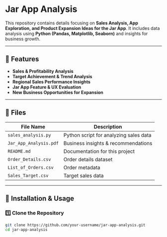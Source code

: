 # Jar App Analysis

This repository contains details focusing on **Sales Analysis, App Exploration, and Product Expansion Ideas for the Jar App**. It includes data analysis using **Python (Pandas, Matplotlib, Seaborn)** and insights for business growth.

---

## **📌 Features**
- **Sales & Profitability Analysis**  
- **Target Achievement & Trend Analysis**  
- **Regional Sales Performance Insights**  
- **Jar App Feature & UX Evaluation**  
- **New Business Opportunities for Expansion**

---

## **📂 Files**
| File Name                     | Description |
|--------------------------------|-------------|
| `sales_analysis.py`            | Python script for analyzing sales data |
| `Jar_App_Analysis.pdf`         | Business insights & recommendations |
| `README.md`                    | Documentation for this project |
| `Order_Details.csv`            | Order details dataset |
| `List_of_Orders.csv`           | Order metadata |
| `Sales_Target.csv`             | Target sales data |

---

## **🚀 Installation & Usage**
### **1️⃣ Clone the Repository**
```bash
git clone https://github.com/your-username/jar-app-analysis.git
cd jar-app-analysis

